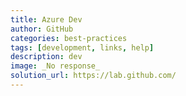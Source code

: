 ```yaml
---
title: Azure Dev
author: GitHub
categories: best-practices
tags: [development, links, help]
description: dev
image: _No response_
solution_url: https://lab.github.com/ 
---
```

